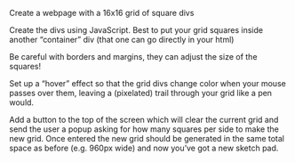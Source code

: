 Create a webpage with a 16x16 grid of square divs

Create the divs using JavaScript.
Best to put your grid squares inside another “container” div (that one can go directly in your html)

Be careful with borders and margins, they can adjust the size of the squares!


Set up a “hover” effect so that the grid divs change color when your mouse passes over them, leaving a (pixelated) trail through your grid like a pen would.

Add a button to the top of the screen which will clear the current grid and send the user a popup asking for how many squares per side to make the new grid. Once entered the new grid should be generated in the same total space as before (e.g. 960px wide) and now you’ve got a new sketch pad.